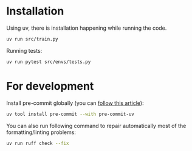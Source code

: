# Installation

Using uv, there is installation happening while running the code.

```bash
uv run src/train.py 
```

Running tests:
```bash
uv run pytest src/envs/tests.py
```

# For development

Install pre-commit globally (you can [follow this article](https://adamj.eu/tech/2025/05/07/pre-commit-install-uv/)):

```bash
uv tool install pre-commit --with pre-commit-uv
```

You can also run following command to repair automatically most of the formatting/linting problems:
```bash
uv run ruff check --fix
```